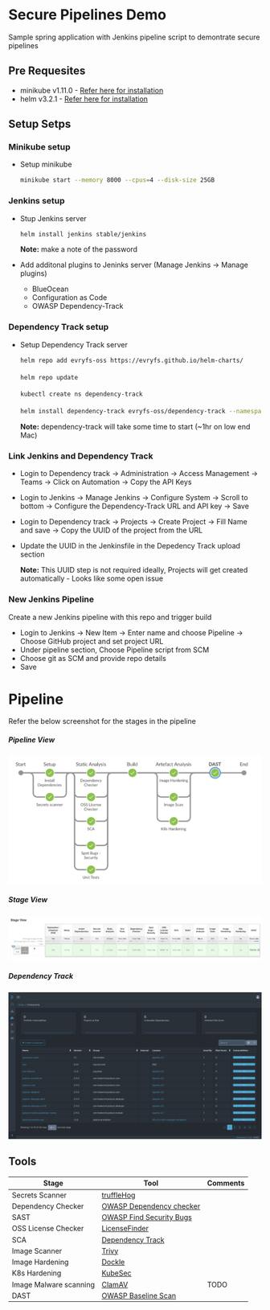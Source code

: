 # Secure Pipelines Demo

Sample spring application with Jenkins pipeline script to demontrate secure pipelines

## Pre Requesites

- minikube v1.11.0 - [Refer here for installation](https://kubernetes.io/docs/tasks/tools/install-minikube/)
- helm v3.2.1 - [Refer here for installation](https://helm.sh/docs/intro/install/)

## Setup Setps

### Minikube setup

- Setup minikube
  ```bash
  minikube start --memory 8000 --cpus=4 --disk-size 25GB
  ```

### Jenkins setup

- Stup Jenkins server

  ```bash
  helm install jenkins stable/jenkins
  ```

  **Note:** make a note of the password

- Add additonal plugins to Jeninks server (Manage Jenkins -> Manage plugins)

  - BlueOcean
  - Configuration as Code
  - OWASP Dependency-Track

### Dependency Track setup

- Setup Dependency Track server

  ```bash
  helm repo add evryfs-oss https://evryfs.github.io/helm-charts/

  helm repo update

  kubectl create ns dependency-track

  helm install dependency-track evryfs-oss/dependency-track --namespace dependency-track
  ```

  **Note:** dependency-track will take some time to start (~1hr on low end Mac)

### Link Jenkins and Dependency Track

- Login to Dependency track -> Administration -> Access Management -> Teams -> Click on Automation -> Copy the API Keys

- Login to Jenkins -> Manage Jenkins -> Configure System -> Scroll to bottom -> Configure the Dependency-Track URL and API key -> Save

- Login to Dependency track -> Projects -> Create Project -> Fill Name and save -> Copy the UUID of the project from the URL

- Update the UUID in the Jenkinsfile in the Depedency Track upload section

  **Note:** This UUID step is not required ideally, Projects will get created automatically - Looks like some open issue

### New Jenkins Pipeline

Create a new Jenkins pipeline with this repo and trigger build

- Login to Jenkins -> New Item -> Enter name and choose Pipeline -> Choose GitHub project and set project URL
- Under pipeline section, Choose Pipeline script from SCM
- Choose git as SCM and provide repo details
- Save

# Pipeline

Refer the below screenshot for the stages in the pipeline

##### Pipeline View

![Pipeline View](imgs/Secure_Pipeline_1.png)

##### Stage View

![Stage View](imgs/Secure_Pipeline_2.png)

##### Dependency Track

![Dependency Track View](imgs/Dependency_Track.png)

## Tools

| Stage                  | Tool                                                                      | Comments |
| ---------------------- | ------------------------------------------------------------------------- | -------- |
| Secrets Scanner        | [truffleHog](https://github.com/dxa4481/truffleHog)                       |          |
| Dependency Checker     | [OWASP Dependency checker](https://jeremylong.github.io/DependencyCheck/) |          |
| SAST                   | [OWASP Find Security Bugs](https://find-sec-bugs.github.io/)              |          |
| OSS License Checker    | [LicenseFinder](https://github.com/pivotal/LicenseFinder)                 |          |
| SCA                    | [Dependency Track](https://dependencytrack.org/)                          |          |
| Image Scanner          | [Trivy](https://github.com/aquasecurity/trivy)                            |          |
| Image Hardening        | [Dockle](https://github.com/goodwithtech/dockle)                          |          |
| K8s Hardening          | [KubeSec](https://kubesec.io/)                                            |          |
| Image Malware scanning | [ClamAV](https://github.com/openbridge/clamav)                            | TODO     |
| DAST                   | [OWASP Baseline Scan](https://www.zaproxy.org/docs/docker/baseline-scan/) |          |

